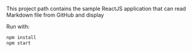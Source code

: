 This project path contains the sample ReactJS application that can read Markdown file from GitHub and display

Run with:

```sh
npm install
npm start
```